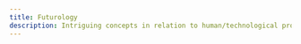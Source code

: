 ```yaml
---
title: Futurology
description: Intriguing concepts in relation to human/technological progress.
---
```

